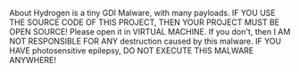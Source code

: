About
Hydrogen is a tiny GDI Malware, with many payloads. 
IF YOU USE THE SOURCE CODE OF THIS PROJECT, THEN YOUR PROJECT MUST BE OPEN SOURCE!
Please open it in VIRTUAL MACHINE. If you don't, then I AM NOT RESPONSIBLE FOR ANY destruction caused by this malware. 
IF YOU HAVE photosensitive epilepsy, DO NOT EXECUTE THIS MALWARE ANYWHERE!
